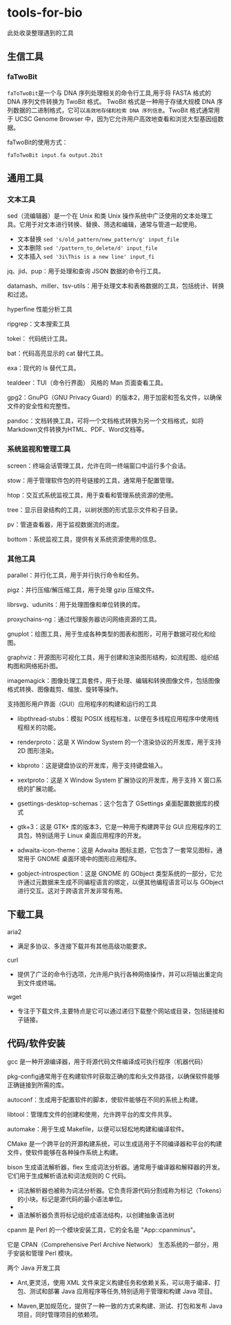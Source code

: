 # tools-for-bio
此处收录整理遇到的工具

## 生信工具
### faTwoBit
`faToTwoBit`是一个与 DNA 序列处理相关的命令行工具,用于将 FASTA 格式的 DNA 序列文件转换为 TwoBit 格式。
TwoBit 格式是一种用于存储大规模 DNA 序列数据的二进制格式，它可以`高效地存储和检索 DNA 序列信息`。TwoBit 格式通常用于 UCSC Genome Browser 中，因为它允许用户高效地查看和浏览大型基因组数据。

faTwoBit的使用方式：
```
faToTwoBit input.fa output.2bit

```



## 通用工具

### 文本工具
sed（流编辑器）是一个在 Unix 和类 Unix 操作系统中广泛使用的文本处理工具。它用于对文本进行转换、替换、筛选和编辑，通常与管道一起使用。
* 文本替换   ```sed 's/old_pattern/new_pattern/g' input_file```
* 文本删除   ```sed '/pattern_to_delete/d' input_file```
* 文本插入  ``` sed '3i\This is a new line' input_fi ```

jq、jid、pup：用于处理和查询 JSON 数据的命令行工具。

datamash、miller、tsv-utils：用于处理文本和表格数据的工具，包括统计、转换和过滤。

hyperfine 性能分析工具

ripgrep：文本搜索工具

tokei：  代码统计工具。

bat：代码高亮显示的 cat 替代工具。

exa：现代的 ls 替代工具。

tealdeer：TUI（命令行界面） 风格的 Man 页面查看工具。

gpg2：GnuPG（GNU Privacy Guard）的版本2，用于加密和签名文件，以确保文件的安全性和完整性。

pandoc：文档转换工具，可将一个文档格式转换为另一个文档格式，如将Markdown文件转换为HTML、PDF、Word文档等。
  
### 系统监视和管理工具
screen：终端会话管理工具，允许在同一终端窗口中运行多个会话。

stow：用于管理软件包的符号链接的工具，通常用于配置管理。

htop：交互式系统监视工具，用于查看和管理系统资源的使用。

tree：显示目录结构的工具，以树状图的形式显示文件和子目录。

pv：管道查看器，用于监视数据流的进度。

bottom：系统监视工具，提供有关系统资源使用的信息。

### 其他工具
parallel：并行化工具，用于并行执行命令和任务。

pigz：并行压缩/解压缩工具，用于处理 gzip 压缩文件。

librsvg、udunits：用于处理图像和单位转换的库。

proxychains-ng：通过代理服务器访问网络资源的工具。


gnuplot：绘图工具，用于生成各种类型的图表和图形，可用于数据可视化和绘图。

graphviz：开源图形可视化工具，用于创建和渲染图形结构，如流程图、组织结构图和网络拓扑图。

imagemagick：图像处理工具套件，用于处理、编辑和转换图像文件，包括图像格式转换、图像裁剪、缩放、旋转等操作。

支持图形用户界面（GUI）应用程序的构建和运行的工具

* libpthread-stubs：模拟 POSIX 线程标准，以便在多线程应用程序中使用线程相关的功能。

* renderproto：这是 X Window System 的一个渲染协议的开发库，用于支持 2D 图形渲染。
* kbproto：这是键盘协议的开发库，用于支持键盘输入。
* xextproto：这是 X Window System 扩展协议的开发库，用于支持 X 窗口系统的扩展功能。
* gsettings-desktop-schemas：这个包含了 GSettings 桌面配置数据库的模式
* gtk+3：这是 GTK+ 库的版本3，它是一种用于构建跨平台 GUI 应用程序的工具包，特别适用于 Linux 桌面应用程序的开发。
* adwaita-icon-theme：这是 Adwaita 图标主题，它包含了一套常见图标，通常用于 GNOME 桌面环境中的图形应用程序。
* gobject-introspection：这是 GNOME 的 GObject 类型系统的一部分，它允许通过元数据来生成不同编程语言的绑定，以便其他编程语言可以与 GObject 进行交互。这对于跨语言开发非常有用。


## 下载工具

aria2
* 满足多协议、多连接下载并有其他高级功能要求。
  
curl
* 提供了广泛的命令行选项，允许用户执行各种网络操作，并可以将输出重定向到文件或终端。

wget  
* 专注于下载文件,主要特点是它可以通过递归下载整个网站或目录，包括链接和子链接。

## 代码/软件安装
gcc 是一种开源编译器，用于将源代码文件编译成可执行程序（机器代码）

pkg-config通常用于在构建软件时获取正确的库和头文件路径，以确保软件能够正确链接到所需的库。

autoconf：生成用于配置软件的脚本，使软件能够在不同的系统上构建。

libtool：管理库文件的创建和使用，允许跨平台的库文件共享。

automake：用于生成 Makefile，以便可以轻松地构建和编译软件。

CMake 是一个跨平台的开源构建系统，可以生成适用于不同编译器和平台的构建文件，使软件能够在各种操作系统上构建。

bison 生成语法解析器，flex 生成词法分析器。通常用于编译器和解释器的开发。它们用于生成解析语法和词法规则的 C 代码。

* 词法解析器也被称为词法分析器。它负责将源代码分割成称为标记（Tokens）的小块。标记是源代码的最小语法单位。
* 
* 语法解析器负责将标记组织成语法结构，以创建抽象语法树

cpanm 是 Perl 的一个模块安装工具，它的全名是 "App::cpanminus"。

它是 CPAN（Comprehensive Perl Archive Network） 生态系统的一部分，用于安装和管理 Perl 模块。

两个 Java 开发工具
 * Ant,更灵活，使用 XML 文件来定义构建任务和依赖关系，可以用于编译、打包、测试和部署 Java 应用程序等任务,特别适用于管理和构建 Java 项目。
   
 * Maven,更加规范化，提供了一种一致的方式来构建、测试、打包和发布 Java 项目，同时管理项目的依赖项。



  
